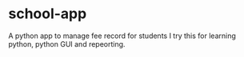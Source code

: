 # school-app
A python app to manage fee record for students
I try this for learning python, python GUI and repeorting.
